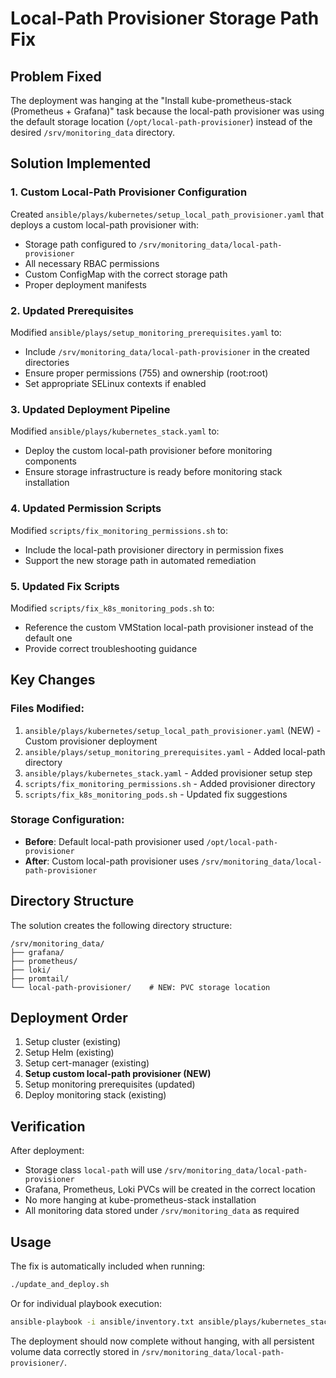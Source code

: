 # Local-Path Provisioner Storage Path Fix

## Problem Fixed
The deployment was hanging at the "Install kube-prometheus-stack (Prometheus + Grafana)" task because the local-path provisioner was using the default storage location (`/opt/local-path-provisioner`) instead of the desired `/srv/monitoring_data` directory.

## Solution Implemented

### 1. Custom Local-Path Provisioner Configuration
Created `ansible/plays/kubernetes/setup_local_path_provisioner.yaml` that deploys a custom local-path provisioner with:
- Storage path configured to `/srv/monitoring_data/local-path-provisioner`
- All necessary RBAC permissions
- Custom ConfigMap with the correct storage path
- Proper deployment manifests

### 2. Updated Prerequisites
Modified `ansible/plays/setup_monitoring_prerequisites.yaml` to:
- Include `/srv/monitoring_data/local-path-provisioner` in the created directories
- Ensure proper permissions (755) and ownership (root:root)
- Set appropriate SELinux contexts if enabled

### 3. Updated Deployment Pipeline
Modified `ansible/plays/kubernetes_stack.yaml` to:
- Deploy the custom local-path provisioner before monitoring components
- Ensure storage infrastructure is ready before monitoring stack installation

### 4. Updated Permission Scripts
Modified `scripts/fix_monitoring_permissions.sh` to:
- Include the local-path provisioner directory in permission fixes
- Support the new storage path in automated remediation

### 5. Updated Fix Scripts
Modified `scripts/fix_k8s_monitoring_pods.sh` to:
- Reference the custom VMStation local-path provisioner instead of the default one
- Provide correct troubleshooting guidance

## Key Changes

### Files Modified:
1. `ansible/plays/kubernetes/setup_local_path_provisioner.yaml` (NEW) - Custom provisioner deployment
2. `ansible/plays/setup_monitoring_prerequisites.yaml` - Added local-path directory
3. `ansible/plays/kubernetes_stack.yaml` - Added provisioner setup step
4. `scripts/fix_monitoring_permissions.sh` - Added provisioner directory
5. `scripts/fix_k8s_monitoring_pods.sh` - Updated fix suggestions

### Storage Configuration:
- **Before**: Default local-path provisioner used `/opt/local-path-provisioner`
- **After**: Custom local-path provisioner uses `/srv/monitoring_data/local-path-provisioner`

## Directory Structure
The solution creates the following directory structure:
```
/srv/monitoring_data/
├── grafana/
├── prometheus/
├── loki/
├── promtail/
└── local-path-provisioner/    # NEW: PVC storage location
```

## Deployment Order
1. Setup cluster (existing)
2. Setup Helm (existing)
3. Setup cert-manager (existing)
4. **Setup custom local-path provisioner (NEW)**
5. Setup monitoring prerequisites (updated)
6. Deploy monitoring stack (existing)

## Verification
After deployment:
- Storage class `local-path` will use `/srv/monitoring_data/local-path-provisioner`
- Grafana, Prometheus, Loki PVCs will be created in the correct location
- No more hanging at kube-prometheus-stack installation
- All monitoring data stored under `/srv/monitoring_data` as required

## Usage
The fix is automatically included when running:
```bash
./update_and_deploy.sh
```

Or for individual playbook execution:
```bash
ansible-playbook -i ansible/inventory.txt ansible/plays/kubernetes_stack.yaml
```

The deployment should now complete without hanging, with all persistent volume data correctly stored in `/srv/monitoring_data/local-path-provisioner/`.